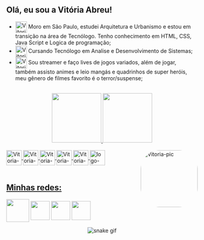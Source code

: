 ## Olá, eu sou a Vitória Abreu!

- <img align="center" alt="Vitoria-In" height="30" width="30" src="https://img.icons8.com/nolan/344/briefcase.png"> Moro em São Paulo, estudei Arquitetura e Urbanismo e estou em transição na área de Tecnólogo. Tenho conhecimento em HTML, CSS, Java Script e Logica de programação;
- <img align="center" alt="Vitoria-In" height="30" width="30" src="https://img.icons8.com/nolan/344/multiple-devices.png"> Cursando Tecnólogo em Analise e Desenvolvimento de Sistemas;
- <img align="center" alt="Vitoria-In" height="30" width="30" src="https://img.icons8.com/nolan/344/joy-con.png"> Sou streamer e faço lives de jogos variados, além de jogar, também assisto animes e leio mangás e quadrinhos de super heróis, meu gênero de filmes favorito é o terror/suspense;

<br>

<div align="center">
  <a href="https://github.com/vitoriaabreusg">
  <img height="130em" src="https://github-readme-stats.vercel.app/api?username=vitoriaabreusg&show_icons=true&theme=radical&include_all_commits=true&count_private=true"/>
  <img height="130em" src="https://github-readme-stats.vercel.app/api/top-langs/?username=vitoriaabreusg&layout=compact&langs_count=7&theme=radical"/>   
</div>

<div style="display: inline_block"><br>
  <img align="center" alt="Vitoria-In" height="40" width="40" src="https://img.icons8.com/nolan/344/html-5.png">
  <img align="center" alt="Vitoria-In" height="40" width="40" src="https://img.icons8.com/nolan/344/css-filetype.png">
  <img align="center" alt="Vitoria-In" height="40" width="40" src="https://img.icons8.com/nolan/344/javascript.png">
  <img align="center" alt="Vitoria-In" height="40" width="40" src="https://img.icons8.com/nolan/344/git.png">
  <img align="center" alt="Vitoria-In" height="40" width="40" src="https://img.icons8.com/nolan/344/github.png">
  <img align="center" alt="logo-vscode" height="40" width="40" src="https://img.icons8.com/nolan/344/visual-studio.png">
  <img align="right" alt="Vitoria-pic" height="150" style="border-radius:50px;" src="https://media4.giphy.com/media/A9SDrxKjPIpOX23Gyw/giphy.gif?cid=790b7611a64ad9e7ff74d6a627c3b04e41764dfd31544486&rid=giphy.gif&ct=g">
</div>

<br>

<h2> Minhas redes: </h2>
<div> 
  <a target="_blank" href = "mailto:vitoriaabreusg@gmail.com"><img align="center" height="60" width="60" src="https://img.icons8.com/nolan/344/gmail.png"></a> 
  <a target="_blank" href="https://instagram.com/arcadevi"><img align="center" height="50" width="50" src="https://img.icons8.com/nolan/344/instagram-new.png"></a>
  <a target="_blank" href="https://www.linkedin.com/in/vitoriaabreusg"><img align="center" height="50" width="50" src="https://img.icons8.com/nolan/344/linkedin.png"></a>
  <a target="_blank" href = "https://www.twitch.tv/arcadevi"><img align="center" height="50" width="50" src="https://img.icons8.com/nolan/344/twitch.png"></a> 
 </div>
 
 <div align="center">
 
 ![snake gif](https://github.com/vitoriaabreusg/vitoriaabreusg/blob/output/github-contribution-grid-snake.svg)
 
</div>
